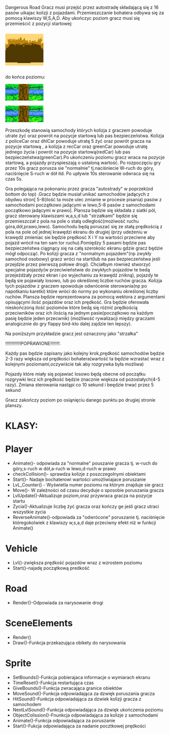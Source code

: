 Dangerous Road
Gracz musi przejść przez autostradę składającą się z 16 pasów uikajac kolizji z pojazdami. Przemieszczanie bohatera odbywa się za pomocą klawiszy W,S,A,D. Aby ukończyc poziom gracz musi się przemieścić z pozycji startowej:

![](textury/dolnypas.png) 

do końca poziomu:

![](textury/END.png) 

Przeszkodę stanowią samochody których kolizja z graczem powoduje utrate żyć oraz powrót na pozycje startową lub pas bezpieczeństwa.
Kolizja z policeCar oraz dhlCar powoduje utratę 5 żyć oraz powrót gracza na pozycje startową , a kolizja z recCar oraz greenCar powoduje utratę jednego życia i powrót na 
pozycje startową(redCar) lub pas bezpieczeństwa(greenCar).Po ukończeniu poziomu gracz wraca na pozycje startową, a pojazdy przyspieszają o ustaloną wartość.
Po rozpoczęciu gry przez 10s gracz porusza sie "normalnie" tj.naciśniecie W-ruch do góry, naciśnięcie S-ruch w dół itd. Po upływie 10s sterowanie odwraca się na czas 5s.


Gra polegająca na pokonaniu przez gracza "autostrady" w poprzek(od bottom do top) .Gracz będzie musiał unikać samochodów jadących z obydwu stron[ 5-8(ilość ta może ulec zmianie w procesie pisania) pasów z samochodami początkowo jadącymi w lewo,5-8 pasów z samochodami początkowo jadącymi w prawo].
Plansza będzie się składała z siatki pól, gracz sterowany klawiszami w,a,s,d lub "strzałkami" będzie się przemieszczał z pola na pole o stałą odległość(możiwość ruchu góra,dół,prawo,lewo). Samochodu będą poruszać się ze stałą prędkością z pola na pole od jednej krawędzi ekranu do drugiej
(przy udeżeniu w krawędź zmieniac sie będzie prędkosć X i Y na wartości przeciwne aby pojazd wrócił na ten sam tor ruchu).Pomiędzy 5 pasami będzie pas bezpieczeństwa ciągnący się na całą szerokośc ekranu gdzie gracz będzie mógł odpocząć.
Po kolizji gracza z "normalnym pojazdem"(np zwykły samochod osobowy) gracz wróci na start(lub na pas bezpieczeństwa jeśli przejdzie przez pierwszą połowe drogi).
Chciałbym również stworzyć specjalne pojazdy(w przeciwieństwie do zwykłych pojazdów te bedą przejeżdżały przez ekran i po wyjechaniu za krawędź znikną), pojazdy te będą sie pojawiały losowo,
lub po określonej liczbie ruchów gracza.
Kolizja tych pojazdów z graczem spowoduje odwrócenie sterowania(np po napotkaniu karetki) które wróci do normy po wykonaniu określonej liczby ruchów. Plansza będzie reprezentowana za pomocą wektora z argumentami opisującymi ilość pojazdów oraz ich prędkość.
Gra będzie oferowała nieskończoną ilość poziomów które bedą się różnić prędkością przeciwników oraz ich ilością na jednym pasie(początkowo na każdym pasię będzie jeden przecwnik)
(możliwość rywalizacji między graczami analogicznie do gry flappy bird-kto dalej zajdzie ten lepszy).

Na poniższym przykładzie gracz jest oznaczony jako "strzałka"

!!!!!!!!!!!!POPRAWIONE!!!!!!!:

Każdy pas będzie zapisany jako kolejny krok,prędkość samochodów będzie 2-3 razy większa od prędkości bohatera(wartość ta będzie wzrastać wraz z kolejnymi poziomami,oczywiście tak aby rozgrywka była możliwa)

Pojazdy które miały się pojawiać losowo będą obecne od początku rozgrywki lecz ich prędkość będzie znacznie większa od pozostałych(4-5 razy).
Zmiana sterowania nastąpi co 10 sekund i beędzie trwać przez 5 sekund

Gracz zakończy poziom po osiąnięciu danego punktu po drugiej stronie planszy.

# KLASY:
# Player
 * Animate()- odpowiada za "normalne" pouszanie gracza tj. w-ruch do góry,s-ruch w dół,a-ruch w lewo,d-ruch w prawo
 * checkCollision()- sprawdza kolizje z poszczegolnymi obiektami
 * Start()- Nadaje bochaterowi wartości umożliwiajace poruszanie
 * LvL_Counter() - Wyświetla numer poziomu na którym znajduje sie gracz
 * Move()- W zależności od czasu decyduje o sposobie poruszania gracza
 * LvlUpdate()-Aktualizuje poziom,oraz przywraca gracza na pozycje startu
 * Zycia()-Aktualizuje liczbę żyć gracza oraz kończy ge jeśli gracz utraci wszystkie zycia 
 * ReverseAnimate()-odpowiada za "odwrócone" poruszanie tj. naciśnięcie któregokolwiek z klawiszy w,s,a,d daje przeciwny efekt niż w funkcji Animate()
 
 # Vehicle
 * Lvl()-zwiększa prędkość pojazdów wraz z wzrostem poziomu
 * Start()-najadę początkową predkość
 
 # Road
 * Render()-Odpowiada za narysowanie drogi
 
 # SceneElements
 * Render()
 * Draw()-Funkcja przekazująca obikety do narysowania
 
 # Sprite
 * SetBounds()-Funkcja pobierajaca informacje o wymiarach ekranu
 * TimeReset()-Funkcja restartująca czas
 * GiveBounds()-Funkcja zwracająca granice obiektów
 * MoveSound()-Funkcja odpowiadająca za dzwięk poruszania gracza
 * HitSound()-Funkcja odpowiadająca za dzwiek kolizji gracza z samochodem
 * NextLvlSound()-Funkcja odpowiadająca za dzwięk ukończenia poziomu
 * ObjectColission()-Fnunkcja odpowiadająca za kolizje z samochodami
 * Animate()-Funkcja odpowiadająca za poruszanie
 * Start()-Fukcja odpowiadająca za nadanie pocztkowej prędkości
 
 




